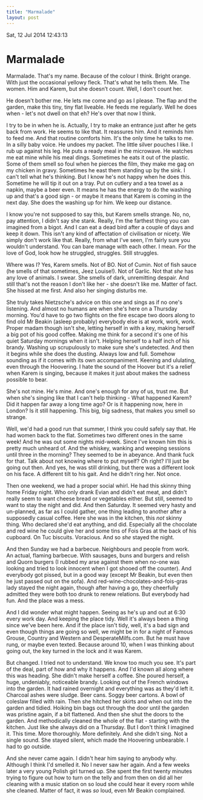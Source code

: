 ```yaml
---
title: "Marmalade"
layout: post 
---
```


Sat, 12 Jul 2014 12:43:13 

# Marmalade

Marmalade.  That's my name.  Because of the colour I think.  Bright orange. With just the occasional yellowy fleck.  That's what he tells them.  Me. The women.  Him and Karem, but she doesn’t count.  Well, I don't count her.

He doesn't bother me.  He lets me come and go as I please. The flap and the garden, make this tiny, tiny flat liveable. He feeds me regularly. Well he does when - let's not dwell on that eh?  He's over that now I think.

I try to be in when he is.  Actually, I try to make an entrance just after he gets back from work.  He seems to like that.  It reassures him. And it reminds him to feed me.  And that routine comforts him.  It's the only time he talks to me. In a silly baby voice. He undoes my packet.  The little silver pouches I like.  I rub up against his leg.  He puts a ready meal in the microwave.  He watches me eat mine while his meal dings.  Sometimes he eats it out of the plastic. Some of them smell so foul when he pierces the film, they make me gag on my chicken in gravy. Sometimes he east them standing up by the sink.  I can't tell what he's thinking. But I know he's not happy when he does this.  Sometime he will tip it out on a tray. Put on cutlery and a tea towel as a napkin, maybe a beer even. It means he has the energy to do the washing up and that's a good sign - or maybe it means that Karem is coming in the next day.  She does the washing up for him.  We keep our distance.

I know you're not supposed to say this, but Karem smells strange. No, no, pay attention, I didn't say she stank. Really, I'm the farthest thing you can imagined from a bigot.  And I can eat a dead bird after a couple of days and keep it down.  This isn't any kind of affectation of civilisation or nicety.  We simply don't work like that. Really, from what I've seen, I'm fairly sure you wouldn't understand.  You can bare manage with each other. I mean. For the love of God, look how he struggled, struggles. Still struggles.

Where was I? Yes, Karem smells. Not of BO.  Not of Cumin.  Not of fish sauce (he smells of that sometimes, Jeez Louise!). Not of Garlic. Not that *she* has any love of animals. I swear. She smells of dark, unremitting despair. And still that's not the reason I don't like her - she doesn't like me.  Matter of fact. She hissed at me first. And also her singing disturbs me.

She truly takes Nietzsche's advice on this one and sings as if no one's listening. And almost no humans are when she's here on a Thursday morning.  You'd have to go two flights on the fire escape two doors along to find old Mr Beakin (asleep probably) everybody else is at work, work, work. Proper madam though isn't she, letting herself in with a key, making herself a big pot of his good coffee. Making me think for a second it's one of his quiet Saturday mornings when it isn't. Helping herself to a half inch of his brandy.  Washing up scrupulously to make sure she's undetected.  And then it begins while she does the dusting.  Always low and full.  Somehow sounding as if it comes with its own accompaniment. Keening and ululating, even through the Hoovering.  I hate the sound of the Hoover but it's a relief when Karem is singing, because it makes it just about makes the sadness possible to bear.

She's not mine.  He's mine.  And one's enough for any of us, trust me.  But when she's singing like that I can't help thinking - What happened Karem? Did it happen far away a long time ago?  Or is it happening now, here in London? Is it still happening.  This big, big sadness, that makes you smell so strange.

Well, we'd had a good run that summer, I think you could safely say that.  He had women back to the flat. Sometimes two different ones in the same week! And he was out some nights mid-week.  Since I've known him this is pretty much unheard of.  And the whiskey, wanking and weeping sessions until three in the morning? They seemed to be in abeyance.  And thank fuck for that.  Talk about not knowing where to put myself?  Oh right?  I'll just be going out then. And yes, he was still drinking, but there was a different look on his face.  A different tilt to his gait.  And he didn't ring her.  Not once.  

Then one weekend, we had a proper social whirl.  He had this skinny thing home Friday night. Who only drank Evian and didn't eat meat, and didn't really seem to want cheese bread or vegetables either. But still, seemed to want to stay the night and did.  And then Saturday.  It seemed very hasty and un-planned, as far as I could gather, one thing leading to another after a supposedly casual coffee. Here she was in the kitchen, this *not* skinny thing.  Who declared she'd eat anything, and did.  Especially all the chocolate and red wine he could give her and some tins of Fois Gras at the back of his cupboard.  On Tuc biscuits. Voracious. And so *she* stayed the night.

And then Sunday we had a barbecue. Neighbours and people from work.  An actual, flaming barbecue. With sausages, buns and burgers and relish and Quorn burgers (I rubbed my arse against them when no-one was looking and tried to look innocent when I got shooed off the counter).  And everybody got pissed, but in a good way (except Mr Beakin, but even then he just passed out on the sofa). And red-wine-chocolates-and-fois-gras lady stayed the night again, though after having a go, they cheerfully admitted they were both too drunk to renew relations.  But everybody had fun.  And the place was a mess.

And I did wonder what might happen.  Seeing as he's up and out at 6:30 every work day.  And keeping the place tidy.  Well it's always been a thing since we've been here. And if the place isn't tidy, well, it's a bad sign and even though things are going so well, we might be in for a night of Famous Grouse, Country and Western and DesperateMilfs.com.  But he must have rung, or maybe even texted.  Because around 10, when I was thinking about going out, the key turned in the lock and it was Karem.

But changed. I tried not to understand.  We know too much you see.  It's part of the deal, part of how and why it happens.  And I'd known all along where this was heading. She didn't make herself a coffee.  She poured herself, a huge, undeniably, noticeable brandy.  Looking out of the French windows into the garden. It had rained overnight and everything was as they'd left it.  Charcoal ashes were sludge.  Beer cans. Soggy beer cartons.  A bowl of coleslaw filled with rain.  Then she hitched her skirts and when out into the garden and tidied.  Hoiking bin bags out through the door until the garden was pristine again, if a bit flattened.  And then she shut the doors to the garden.
And methodically cleaned the whole of the flat - starting with the kitchen.  Just like she always did on a Thursday.  But I don't think I imagined it. This time. More thoroughly.  More definitely.  And she didn't sing.  Not a single sound. She stayed silent, which made the Hoovering unbearable.  I had to go outside.

And she never came again.  I didn't hear him saying to anybody why.  Although I think I'd smelled it.  No I never saw her again.  And a few weeks later a very young Polish girl turned up. She spent the first twenty minutes trying to figure out how to turn on the telly and from then on did all her cleaning with a music station on so loud she could hear it every room while she cleaned.  Matter of fact, it was *so* loud, even Mr Beakin complained.
